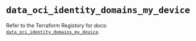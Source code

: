 # `data_oci_identity_domains_my_device`

Refer to the Terraform Registory for docs: [`data_oci_identity_domains_my_device`](https://registry.terraform.io/providers/oracle/oci/6.18.0/docs/data-sources/identity_domains_my_device).
